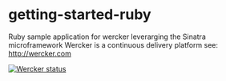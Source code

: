 getting-started-ruby
====================

Ruby sample application for wercker leverarging the Sinatra microframework
Wercker is a continuous delivery platform see: http://wercker.com

[![Wercker
status](https://app.wercker.com/status/422a322f89cfe857ec937a900f554753/m)](https://app.wercker.com/project/bykey/422a322f89cfe857ec937a900f554753)
                      

